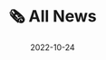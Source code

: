 ---
title: "🗞️ All News"
date: 2022-10-24
type: section

sections:
  - block: resume-awards
    id: all-news
    content:
      title: 'kkk'
      awards:
        - title: 
            url: https://www.vanderschaar-lab.com/prof-mihaela-van-der-schaar/
            date: '2025-02-01'
            awarder: Started a reasearch stay at University of Cambridge with Mihaela Van der Schaar. Excited for the months ahead! 🎓
            # summary: |
        - title: 
            url: https://arvr.google.com/
            date: '2024-07-01'
            awarder: Joined Google as a Research Intern and got extended into a Student Researcher. 🖥️
---